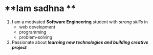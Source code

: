 # **Iam sadhna **
1. I am a motivated **Software Engineering** student with *strong skills* in
   * web development
   * programming
   * problem-solving
3. Passionate about ***learning new technologies and building creative project***
